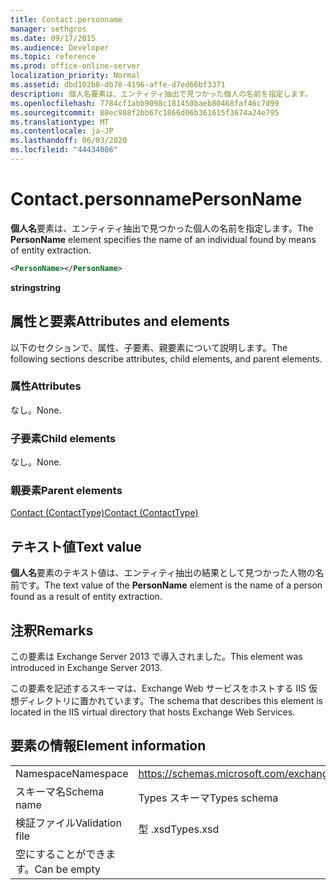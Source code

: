 ```yaml
---
title: Contact.personname
manager: sethgros
ms.date: 09/17/2015
ms.audience: Developer
ms.topic: reference
ms.prod: office-online-server
localization_priority: Normal
ms.assetid: dbd102b8-db70-4196-affe-d7ed66bf3371
description: 個人名要素は、エンティティ抽出で見つかった個人の名前を指定します。
ms.openlocfilehash: 7784cf1abb9098c181450baeb80468faf46c7d99
ms.sourcegitcommit: 88ec988f2bb67c1866d06b361615f3674a24e795
ms.translationtype: MT
ms.contentlocale: ja-JP
ms.lasthandoff: 06/03/2020
ms.locfileid: "44434086"
---
```

# <a name="personname"></a><span data-ttu-id="250e8-103">Contact.personname</span><span class="sxs-lookup"><span data-stu-id="250e8-103">PersonName</span></span>

<span data-ttu-id="250e8-104">**個人名**要素は、エンティティ抽出で見つかった個人の名前を指定します。</span><span class="sxs-lookup"><span data-stu-id="250e8-104">The **PersonName** element specifies the name of an individual found by means of entity extraction.</span></span> 
  
```XML
<PersonName></PersonName>
```

 <span data-ttu-id="250e8-105">**string**</span><span class="sxs-lookup"><span data-stu-id="250e8-105">**string**</span></span>
## <a name="attributes-and-elements"></a><span data-ttu-id="250e8-106">属性と要素</span><span class="sxs-lookup"><span data-stu-id="250e8-106">Attributes and elements</span></span>

<span data-ttu-id="250e8-107">以下のセクションで、属性、子要素、親要素について説明します。</span><span class="sxs-lookup"><span data-stu-id="250e8-107">The following sections describe attributes, child elements, and parent elements.</span></span>
  
### <a name="attributes"></a><span data-ttu-id="250e8-108">属性</span><span class="sxs-lookup"><span data-stu-id="250e8-108">Attributes</span></span>

<span data-ttu-id="250e8-109">なし。</span><span class="sxs-lookup"><span data-stu-id="250e8-109">None.</span></span>
  
### <a name="child-elements"></a><span data-ttu-id="250e8-110">子要素</span><span class="sxs-lookup"><span data-stu-id="250e8-110">Child elements</span></span>

<span data-ttu-id="250e8-111">なし。</span><span class="sxs-lookup"><span data-stu-id="250e8-111">None.</span></span>
  
### <a name="parent-elements"></a><span data-ttu-id="250e8-112">親要素</span><span class="sxs-lookup"><span data-stu-id="250e8-112">Parent elements</span></span>

[<span data-ttu-id="250e8-113">Contact (ContactType)</span><span class="sxs-lookup"><span data-stu-id="250e8-113">Contact (ContactType)</span></span>](contact-contacttype.md)
  
## <a name="text-value"></a><span data-ttu-id="250e8-114">テキスト値</span><span class="sxs-lookup"><span data-stu-id="250e8-114">Text value</span></span>

<span data-ttu-id="250e8-115">**個人名**要素のテキスト値は、エンティティ抽出の結果として見つかった人物の名前です。</span><span class="sxs-lookup"><span data-stu-id="250e8-115">The text value of the **PersonName** element is the name of a person found as a result of entity extraction.</span></span> 
  
## <a name="remarks"></a><span data-ttu-id="250e8-116">注釈</span><span class="sxs-lookup"><span data-stu-id="250e8-116">Remarks</span></span>

<span data-ttu-id="250e8-117">この要素は Exchange Server 2013 で導入されました。</span><span class="sxs-lookup"><span data-stu-id="250e8-117">This element was introduced in Exchange Server 2013.</span></span>
  
<span data-ttu-id="250e8-118">この要素を記述するスキーマは、Exchange Web サービスをホストする IIS 仮想ディレクトリに置かれています。</span><span class="sxs-lookup"><span data-stu-id="250e8-118">The schema that describes this element is located in the IIS virtual directory that hosts Exchange Web Services.</span></span>
  
## <a name="element-information"></a><span data-ttu-id="250e8-119">要素の情報</span><span class="sxs-lookup"><span data-stu-id="250e8-119">Element information</span></span>

|||
|:-----|:-----|
|<span data-ttu-id="250e8-120">Namespace</span><span class="sxs-lookup"><span data-stu-id="250e8-120">Namespace</span></span>  <br/> |https://schemas.microsoft.com/exchange/services/2006/types  <br/> |
|<span data-ttu-id="250e8-121">スキーマ名</span><span class="sxs-lookup"><span data-stu-id="250e8-121">Schema name</span></span>  <br/> |<span data-ttu-id="250e8-122">Types スキーマ</span><span class="sxs-lookup"><span data-stu-id="250e8-122">Types schema</span></span>  <br/> |
|<span data-ttu-id="250e8-123">検証ファイル</span><span class="sxs-lookup"><span data-stu-id="250e8-123">Validation file</span></span>  <br/> |<span data-ttu-id="250e8-124">型 .xsd</span><span class="sxs-lookup"><span data-stu-id="250e8-124">Types.xsd</span></span>  <br/> |
|<span data-ttu-id="250e8-125">空にすることができます。</span><span class="sxs-lookup"><span data-stu-id="250e8-125">Can be empty</span></span>  <br/> ||
   


